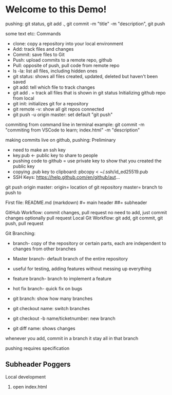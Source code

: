 # Welcome to this Demo!

pushing: 
git status, git add ., git commit -m "title" -m "description", git push

some text etc:
Commands
- clone: copy a repository into your local environment
- Add: track files and changes
- Commit: save files to Git
- Push: upload commits to a remote repo, github
- Pull: opposite of push, pull code from remote repo
- ls -la: list all files, including hidden ones
- git status: shows all files created, updated, deleted but haven't been saved
- git add: tell which file to track changes
- git add . = track all files that is shown in git status
Initializing github repo from local
- git init: initializes git for a repository
- git remote -v: show all git repos connected
- git push -u origin master: set default "git push"

commiting from command line in terminal example:
git commit -m "commiting from VSCode to learn; index.html" -m "description"

making commits live on github, pushing:
Preliminary
- need to make an ssh key
- key.pub <- public key to share to people
- pushing code to github = use private key to show that you created the public key
- copying .pub key to clipboard: pbcopy < ~/.ssh/id_ed25519.pub
- SSH Keys: https://help.github.com/en/github/aut...

git push origin master: 
origin= location of git repository
master= branch to push to


First file: README.md (markdown)
#= main header
##= subheader

GitHub Workflow:
commit changes, pull request
no need to add, just commit changes
optionally pull request 
Local Git Workflow:
git add, git commit, git push, pull request

Git Branching:
- branch- copy of the repository or certain parts, each are independent to changes from other branches
- Master branch- default branch of the entire repository
- useful for testing, adding features without messing up everything
- feature branch- branch to implement a feature
- hot fix branch- quick fix on bugs

- git branch: show how many branches
- git checkout name: switch branches
- git checkout -b name/ticketnumber: new branch
- git diff name: shows changes

whenever you add, commit in a branch it stay all in that branch

pushing requires specification


## Subheader Poggers

Local development
1. open index.html